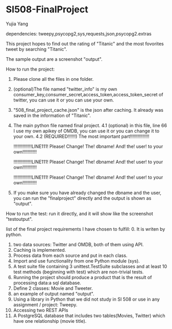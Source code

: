 # SI508-FinalProject
Yujia Yang

dependencies: tweepy,psycopg2,sys,requests,json,psycopg2.extras

This project hopes to find out the rating of "Titanic" and the most fovorites tweet by searching "Titanic".

The sample output are a screenshot "output".

How to run the project:
1. Please clone all the files in one folder.
2. (optional)The file named "twitter_info" is my own consumer_key,consumer_secret,access_token,access_token_secret of twitter, you can use it or you can use your own.
3. "508_final_project_cache.json" is the json after caching. It already was saved in the information of "Titanic".
4. The main python file named final project.
4.1 (optional) in this file, line 66 I use my own apikey of OMDB, you can use it or you can change it to your own.
4.2 (REQUIRED!!!!!!) The most important part!!!!!!!!!!!!!!!
      
      !!!!!!!!!!!!!!LINE111! Please! Change! The! dbname! And! the! user! to your own!!!!!!!!!!!
     
      !!!!!!!!!!!!!!LINE111! Please! Change! The! dbname! And! the! user! to your own!!!!!!!!!!!
      
      !!!!!!!!!!!!!!LINE111! Please! Change! The! dbname! And! the! user! to your own!!!!!!!!!!!
5. If you make sure you have already changed the dbname and the user, you can run the "finalproject" directly and the output is shown as "output".

How to run the test:
run it directly, and it will show like the screenshot "testoutput".

list of the final project requirements I have chosen to fulfill:
0. It is writen by python.
1. two data sources: Twitter and OMDB, both of them using API.
2. Caching is implemented.
3. Process data from each source and put in each class.
4. Import and use functionality from one Python module (sys).
5. A test suite file containing 3 unittest.TestSuite subclasses and at least 10 test methods (beginning with test) which are non-trivial tests.
6. Running the project should produce a product that is the result of processing data:a sql database.
7. Define 2 classes: Movie and Tweeter.
8. an example of output named "output".
9. Using a library in Python that we did not study in SI 508 or use in any assignment / project: Tweepy.
10. Accessing two REST APIs
11. A PostgreSQL database that includes two tables(Movies, Twitter) which have one relationship (movie title).
